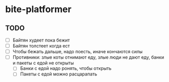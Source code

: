 # bite-platformer

## TODO

- [ ] Байтян худеет пока бежит 
- [ ] Байтян толстеет когда ест 
- [ ] Чтобы бежать дальше, надо поесть, иначе кончаются силы
- [ ] Противники: злые коты отнимают еду, злые люди не дают еду, банки и пакеты с едой не открыты
    - [ ] Банки с едой надо ронять, чтобы открыть
    - [ ] Пакеты с едой можно расцарапать